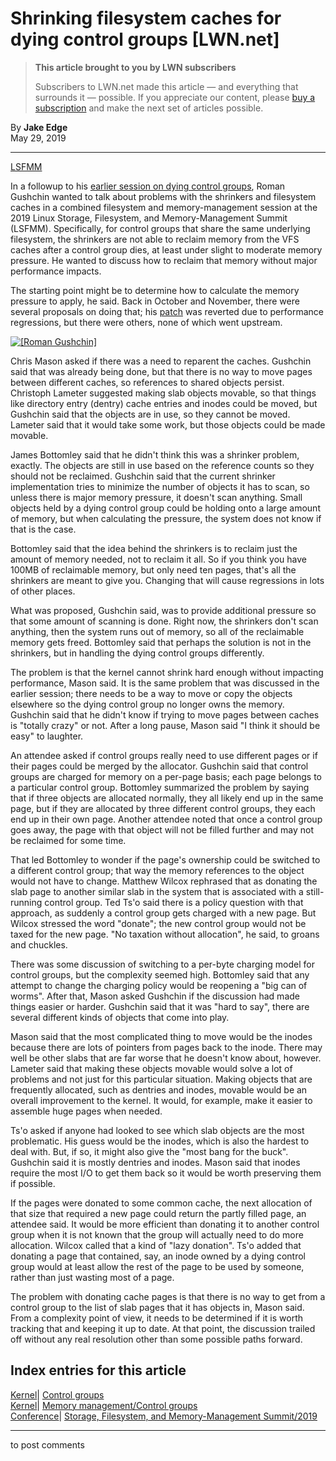 # Shrinking filesystem caches for dying control groups [LWN.net]

> **This article brought to you by LWN subscribers**
> 
> Subscribers to LWN.net made this article — and everything that surrounds it — possible. If you appreciate our content, please [buy a subscription](/Promo/nst-nag3/subscribe) and make the next set of articles possible. 

By **Jake Edge**  
May 29, 2019 

* * *

[LSFMM](/Articles/lsfmm2019/)

In a followup to his [earlier session on dying control groups](/Articles/787614/), Roman Gushchin wanted to talk about problems with the shrinkers and filesystem caches in a combined filesystem and memory-management session at the 2019 Linux Storage, Filesystem, and Memory-Management Summit (LSFMM). Specifically, for control groups that share the same underlying filesystem, the shrinkers are not able to reclaim memory from the VFS caches after a control group dies, at least under slight to moderate memory pressure. He wanted to discuss how to reclaim that memory without major performance impacts. 

The starting point might be to determine how to calculate the memory pressure to apply, he said. Back in October and November, there were several proposals on doing that; his [patch](https://git.kernel.org/pub/scm/linux/kernel/git/torvalds/linux.git/commit/?id=172b06c32b949759fe6313abec514bc4f15014f4) was reverted due to performance regressions, but there were others, none of which went upstream. 

[ ![\[Roman Gushchin\]](https://static.lwn.net/images/2019/lsf-gushchin-sm.jpg) ](/Articles/789645/)

Chris Mason asked if there was a need to reparent the caches. Gushchin said that was already being done, but that there is no way to move pages between different caches, so references to shared objects persist. Christoph Lameter suggested making slab objects movable, so that things like directory entry (dentry) cache entries and inodes could be moved, but Gushchin said that the objects are in use, so they cannot be moved. Lameter said that it would take some work, but those objects could be made movable. 

James Bottomley said that he didn't think this was a shrinker problem, exactly. The objects are still in use based on the reference counts so they should not be reclaimed. Gushchin said that the current shrinker implementation tries to minimize the number of objects it has to scan, so unless there is major memory pressure, it doesn't scan anything. Small objects held by a dying control group could be holding onto a large amount of memory, but when calculating the pressure, the system does not know if that is the case. 

Bottomley said that the idea behind the shrinkers is to reclaim just the amount of memory needed, not to reclaim it all. So if you think you have 100MB of reclaimable memory, but only need ten pages, that's all the shrinkers are meant to give you. Changing that will cause regressions in lots of other places. 

What was proposed, Gushchin said, was to provide additional pressure so that some amount of scanning is done. Right now, the shrinkers don't scan anything, then the system runs out of memory, so all of the reclaimable memory gets freed. Bottomley said that perhaps the solution is not in the shrinkers, but in handling the dying control groups differently. 

The problem is that the kernel cannot shrink hard enough without impacting performance, Mason said. It is the same problem that was discussed in the earlier session; there needs to be a way to move or copy the objects elsewhere so the dying control group no longer owns the memory. Gushchin said that he didn't know if trying to move pages between caches is "totally crazy" or not. After a long pause, Mason said "I think it should be easy" to laughter. 

An attendee asked if control groups really need to use different pages or if their pages could be merged by the allocator. Gushchin said that control groups are charged for memory on a per-page basis; each page belongs to a particular control group. Bottomley summarized the problem by saying that if three objects are allocated normally, they all likely end up in the same page, but if they are allocated by three different control groups, they each end up in their own page. Another attendee noted that once a control group goes away, the page with that object will not be filled further and may not be reclaimed for some time. 

That led Bottomley to wonder if the page's ownership could be switched to a different control group; that way the memory references to the object would not have to change. Matthew Wilcox rephrased that as donating the slab page to another similar slab in the system that is associated with a still-running control group. Ted Ts'o said there is a policy question with that approach, as suddenly a control group gets charged with a new page. But Wilcox stressed the word "donate"; the new control group would not be taxed for the new page. "No taxation without allocation", he said, to groans and chuckles. 

There was some discussion of switching to a per-byte charging model for control groups, but the complexity seemed high. Bottomley said that any attempt to change the charging policy would be reopening a "big can of worms". After that, Mason asked Gushchin if the discussion had made things easier or harder. Gushchin said that it was "hard to say", there are several different kinds of objects that come into play. 

Mason said that the most complicated thing to move would be the inodes because there are lots of pointers from pages back to the inode. There may well be other slabs that are far worse that he doesn't know about, however. Lameter said that making these objects movable would solve a lot of problems and not just for this particular situation. Making objects that are frequently allocated, such as dentries and inodes, movable would be an overall improvement to the kernel. It would, for example, make it easier to assemble huge pages when needed. 

Ts'o asked if anyone had looked to see which slab objects are the most problematic. His guess would be the inodes, which is also the hardest to deal with. But, if so, it might also give the "most bang for the buck". Gushchin said it is mostly dentries and inodes. Mason said that inodes require the most I/O to get them back so it would be worth preserving them if possible. 

If the pages were donated to some common cache, the next allocation of that size that required a new page could return the partly filled page, an attendee said. It would be more efficient than donating it to another control group when it is not known that the group will actually need to do more allocation. Wilcox called that a kind of "lazy donation". Ts'o added that donating a page that contained, say, an inode owned by a dying control group would at least allow the rest of the page to be used by someone, rather than just wasting most of a page. 

The problem with donating cache pages is that there is no way to get from a control group to the list of slab pages that it has objects in, Mason said. From a complexity point of view, it needs to be determined if it is worth tracking that and keeping it up to date. At that point, the discussion trailed off without any real resolution other than some possible paths forward. 

  
Index entries for this article  
---  
[Kernel](/Kernel/Index)| [Control groups](/Kernel/Index#Control_groups)  
[Kernel](/Kernel/Index)| [Memory management/Control groups](/Kernel/Index#Memory_management-Control_groups)  
[Conference](/Archives/ConferenceIndex/)| [Storage, Filesystem, and Memory-Management Summit/2019](/Archives/ConferenceIndex/#Storage_Filesystem_and_Memory-Management_Summit-2019)  
  


* * *

to post comments 
